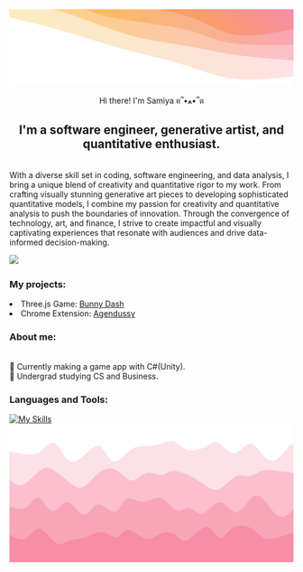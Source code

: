 <img src = "up.svg" alt="My Happy SVG"/>
<p align="center">Hi there! I'm Samiya  ฅ՞•ﻌ•՞ต </p>
<h2 align="center"> I'm a software engineer, generative artist, and quantitative enthusiast. </h2>
<br>With a diverse skill set in coding, software engineering, and data analysis, I bring a unique blend of creativity and quantitative rigor to my work. From crafting visually stunning generative art pieces to developing sophisticated quantitative models, I combine my passion for creativity and quantitative analysis to push the boundaries of innovation. Through the convergence of technology, art, and finance, I strive to create impactful and visually captivating experiences that resonate with audiences and drive data-informed decision-making.

![](https://komarev.com/ghpvc/?username=jojo142&color=ff69b4)

### My projects: 
<li> Three.js Game: <a href="https://bunnydash.netlify.app/" target="_blank">Bunny Dash</a>   
<li> Chrome Extension: <a href="https://chrome.google.com/webstore/detail/agendussy/fjkeibaligkgcgdjocidpobcdkboibcd" target="_blank">Agendussy</a> 

### About me: 
<br>🔭 Currently making a game app with C#(Unity).
<br>🦄 Undergrad studying CS and Business.

### Languages and Tools: 
<be> [![My Skills](https://skillicons.dev/icons?i=javascript,css,docker,discord,eclipse,heroku,react,nodejs,mongodb,wordpress,python,java,cs,powershell,flutter,git,atom,cpp,unity,figma,illustrator,angular,photoshop
)](https://skillicons.dev)
</br>
<img src = "bottom_header.svg" alt="My Happy SVG"/>
